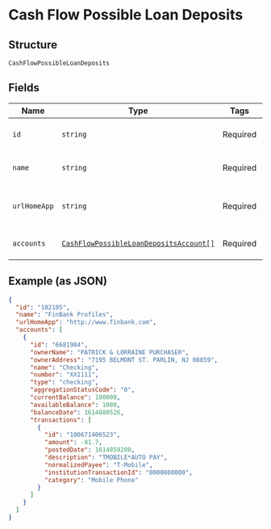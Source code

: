 
# Cash Flow Possible Loan Deposits

## Structure

`CashFlowPossibleLoanDeposits`

## Fields

| Name | Type | Tags | Description |
|  --- | --- | --- | --- |
| `id` | `string` | Required | Finicity institution ID |
| `name` | `string` | Required | Finicity institution name |
| `urlHomeApp` | `string` | Required | The URL of the Financial Institution |
| `accounts` | [`CashFlowPossibleLoanDepositsAccount[]`](../../doc/models/cash-flow-possible-loan-deposits-account.md) | Required | A list of `account` records |

## Example (as JSON)

```json
{
  "id": "102105",
  "name": "FinBank Profiles",
  "urlHomeApp": "http://www.finbank.com",
  "accounts": [
    {
      "id": "6681984",
      "ownerName": "PATRICK & LORRAINE PURCHASER",
      "ownerAddress": "7195 BELMONT ST. PARLIN, NJ 08859",
      "name": "Checking",
      "number": "XX1111",
      "type": "checking",
      "aggregationStatusCode": "0",
      "currentBalance": 100000,
      "availableBalance": 1000,
      "balanceDate": 1614880526,
      "transactions": [
        {
          "id": "100671406523",
          "amount": -81.7,
          "postedDate": 1614859200,
          "description": "TMOBILE*AUTO PAY",
          "normalizedPayee": "T-Mobile",
          "institutionTransactionId": "0000000000",
          "category": "Mobile Phone"
        }
      ]
    }
  ]
}
```


